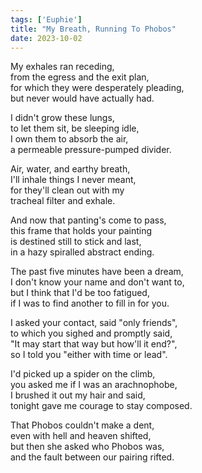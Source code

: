 ```yaml
---
tags: ['Euphie']
title: "My Breath, Running To Phobos"
date: 2023-10-02
---
```


My exhales ran receding,  
from the egress and the exit plan,  
for which they were desperately pleading,  
but never would have actually had.

I didn't grow these lungs,  
to let them sit, be sleeping idle,  
I own them to absorb the air,  
a permeable pressure-pumped divider.

Air, water, and earthy breath,  
I'll inhale things I never meant,  
for they'll clean out with my  
tracheal filter and exhale.

And now that panting's come to pass,  
this frame that holds your painting  
is destined still to stick and last,  
in a hazy spiralled abstract ending.

The past five minutes have been a dream,  
I don't know your name and don't want to,  
but I think that I'd be too fatigued,  
if I was to find another to fill in for you.

I asked your contact, said "only friends",  
to which you sighed and promptly said,  
"It may start that way but how'll it end?",  
so I told you "either with time or lead".

I'd picked up a spider on the climb,  
you asked me if I was an arachnophobe,  
I brushed it out my hair and said,  
tonight gave me courage to stay composed.

That Phobos couldn't make a dent,  
even with hell and heaven shifted,  
but then she asked who Phobos was,  
and the fault between our pairing rifted.
